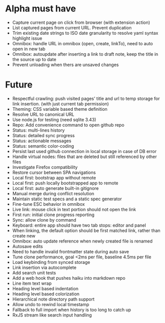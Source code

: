# Alpha must have

- Capture current page on click from browser (with extension action)
- List captured pages from current URL. Prevent duplication
- Trim existing date strings to ISO date granularity to resolve yaml syntax highlight issue
- Omnibox: handle URL in omnibox (open, create, linkTo), need to auto open in new tab
- Omnibox: autoupdate after inserting a link to draft note, keep the title in the source up to date
- Prevent unloading when thers are unsaved changes

# Future

- Respectful crawling: push visited pages' title and url to temp storage for link insertion. (with just current tab permission)
- Theming: CSS variable based theme definition
- Resolve URL to canonical URL
- Use node.js for testing (need sqlite 3.43)
- Repo: Add convenience command to open github repo
- Status: multi-lines history
- Status: detailed sync progress
- Status: actionable messages
- Status: semantic color-coding
- Persist last used github connection in local storage in case of DB error
- Handle virtual nodes: files that are deleted but still referenced by other files
- Investigate Firefox compatibility
- Restore cursor between SPA navigations
- Local first: bootstrap app without remote
- Local first: push locally bootstrapped app to remote
- Local first: auto generate built-in gitignore
- Manual merge during conflict resolution
- Maintain static test specs and a static spec generator
- Fine-tune ESC behavior in omnibox
- Live link: mouse click in text portion should not open the link
- First run: initial clone progress reporting
- Sync: allow clone by command
- Keyboard: entire app should have two tab stops: editor and panel
- When linking, the default option should be first matched link, rather than create new
- Omnibox: auto update reference when newly created file is renamed
- Autosave edits
- Need to handle invalid frontmatter state during auto save
- Tune clone performance, goal <2ms per file, baseline 4.5ms per file
- Load keybinding from synced storage
- Link insertion via autocomplete
- Add search unit tests
- Add a web hook that pushes haiku into markdown repo
- Line item text wrap
- Heading level based indentation
- Heading level based colorization
- Hierarchical note directory path support
- Allow undo to rewind local timestamp
- Fallback to full import when history is too long to catch up
- RxJS stream like search input handling
